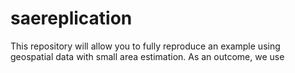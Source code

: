 # saereplication

This repository will allow you to fully reproduce an example using geospatial data with small area estimation. As an outcome, we use 
